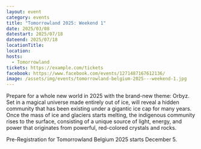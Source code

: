 ```yaml
---
layout: event
category: events
title: "Tomorrowland 2025: Weekend 1"
date: 2025/03/08
datestart: 2025/07/18
dateend: 2025/07/18
locationTitle:
location:
hosts:
  - Tomorrowland
tickets: https://example.com/tickets
facebook: https://www.facebook.com/events/1271487167612136/
image: /assets/img/events/tomorrowland-belgium-2025---weekend-1.jpg
---
```


Prepare for a whole new world in 2025 with the brand-new theme: Orbyz. Set in a magical universe made entirely out of ice, will reveal a hidden community that has been existing under a gigantic ice cap for many years. Once the mass of ice and glaciers starts melting, the indigenous community rises to the surface, consisting of a unique source of light, energy, and power that originates from powerful, red-colored crystals and rocks.

Pre-Registration for Tomorrowland Belgium 2025 starts December 5.

